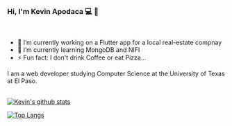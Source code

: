 ### Hi, I'm Kevin Apodaca :computer: 👋
<br>
<!--
**KevinApodaca/KevinApodaca** is a ✨ _special_ ✨ repository because its `README.md` (this file) appears on your GitHub profile. -->

- 🔭 I’m currently working on a Flutter app for a local real-estate compnay
- 🌱 I’m currently learning MongoDB and NIFI
- ⚡ Fun fact: I don't drink Coffee or eat Pizza...

I am a web developer studying Computer Science at the University of Texas at El Paso.
<br><br>

[![Kevin's github stats](https://github-readme-stats.vercel.app/api?username=KevinApodaca&hide=contribs&show_icons=true&theme=cobalt)](https://github.com/KevinApodaca)

[![Top Langs](https://github-readme-stats.vercel.app/api/top-langs/?username=KevinApodaca&layout=compact)](https://github.com/KevinApodaca)
